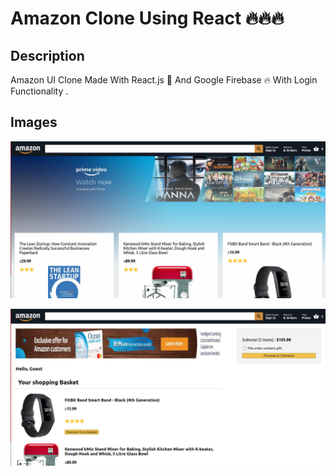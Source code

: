 
# Amazon Clone Using React 🔥🔥🔥

## Description

Amazon UI Clone Made With React.js 🚀 And Google Firebase 🔥 With Login Functionality .

## Images

![Amazon](project.png)

![Amazon2](project2.png)